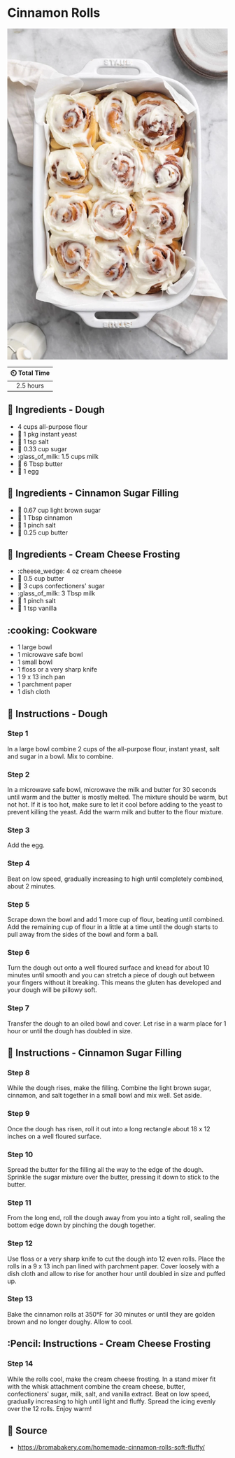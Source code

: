# Cinnamon Rolls

![Cinnamon Rolls](../assets/images/cinnamon-rolls.png)

| :timer_clock: Total Time |
|:-----------------------: |
| 2.5 hours |

## :salt: Ingredients - Dough

- 4 cups all-purpose flour
- :microbe: 1 pkg instant yeast
- :salt: 1 tsp salt
- :candy: 0.33 cup sugar
- :glass_of_milk: 1.5 cups milk
- :butter: 6 Tbsp butter
- :egg: 1 egg

## :salt: Ingredients - Cinnamon Sugar Filling

- :maple_leaf: 0.67 cup light brown sugar
- :custard: 1 Tbsp cinnamon
- :salt: 1 pinch salt
- :butter: 0.25 cup butter

## :salt: Ingredients - Cream Cheese Frosting

- :cheese_wedge: 4 oz cream cheese
- :butter: 0.5 cup butter
- :candy: 3 cups confectioners' sugar
- :glass_of_milk: 3 Tbsp milk
- :salt: 1 pinch salt
- :icecream: 1 tsp vanilla

## :cooking: Cookware

- 1 large bowl
- 1 microwave safe bowl
- 1 small bowl
- 1 floss or a very sharp knife
- 1 9 x 13 inch pan
- 1 parchment paper
- 1 dish cloth

## :pencil: Instructions - Dough

### Step 1

In a large bowl combine 2 cups of the all-purpose flour, instant yeast, salt and sugar in a bowl. Mix to combine.

### Step 2

In a microwave safe bowl, microwave the milk and butter for 30 seconds until warm and the butter is mostly melted. The
mixture should be warm, but not hot. If it is too hot, make sure to let it cool before adding to the yeast to prevent
killing the yeast. Add the warm milk and butter to the flour mixture.

### Step 3

Add the egg.

### Step 4

Beat on low speed, gradually increasing to high until completely combined, about 2 minutes.

### Step 5

Scrape down the bowl and add 1 more cup of flour, beating until combined. Add the remaining cup of flour in a little at
a time until the dough starts to pull away from the sides of the bowl and form a ball.

### Step 6

Turn the dough out onto a well floured surface and knead for about 10 minutes until smooth and you can stretch a piece
of dough out between your fingers without it breaking. This means the gluten has developed and your dough will be
pillowy soft.

### Step 7

Transfer the dough to an oiled bowl and cover. Let rise in a warm place for 1 hour or until the dough has doubled in
size.

## :pencil: Instructions - Cinnamon Sugar Filling

### Step 8

While the dough rises, make the filling. Combine the light brown sugar, cinnamon, and salt together in a small bowl and
mix well. Set aside.

### Step 9

Once the dough has risen, roll it out into a long rectangle about 18 x 12 inches on a well floured surface.

### Step 10

Spread the butter for the filling all the way to the edge of the dough. Sprinkle the sugar mixture over the butter,
pressing it down to stick to the butter.

### Step 11

From the long end, roll the dough away from you into a tight roll, sealing the bottom edge down by pinching the dough
together.

### Step 12

Use floss or a very sharp knife to cut the dough into 12 even rolls. Place the rolls in a 9 x 13 inch pan lined with
parchment paper. Cover loosely with a dish cloth and allow to rise for another hour until doubled in size and puffed up.

### Step 13

Bake the cinnamon rolls at 350°F for 30 minutes or until they are golden brown and no longer doughy. Allow to cool.

## :Pencil: Instructions - Cream Cheese Frosting

### Step 14

While the rolls cool, make the cream cheese frosting. In a stand mixer fit with the whisk attachment combine the cream
cheese, butter, confectioners' sugar, milk, salt, and vanilla extract. Beat on low speed, gradually increasing to high
until light and fluffy. Spread the icing evenly over the 12 rolls. Enjoy warm!

## :link: Source

- <https://bromabakery.com/homemade-cinnamon-rolls-soft-fluffy/>
